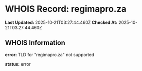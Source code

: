 # WHOIS Record: regimapro.za

**Last Updated:** 2025-10-21T03:27:44.460Z
**Checked At:** 2025-10-21T03:27:44.460Z

## WHOIS Information

**error:** TLD for "regimapro.za" not supported

**status:** error

